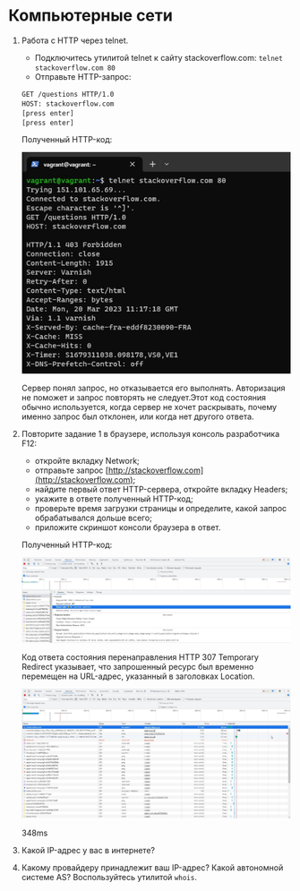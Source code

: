 # Компьютерные сети

1. Работа c HTTP через telnet.

    * Подключитесь утилитой telnet к сайту stackoverflow.com:
    `telnet stackoverflow.com 80`
    * Отправьте HTTP-запрос:
    ```bash
    GET /questions HTTP/1.0
    HOST: stackoverflow.com
    [press enter]
    [press enter]
    ```

    Полученный HTTP-код:

    ![code403](./img/code403.jpg)

    Сервер понял запрос, но отказывается его выполнять. Авторизация не поможет и запрос повторять не следует.Этот код состояния обычно используется, когда сервер не хочет раскрывать, почему именно запрос был отклонен, или когда нет другого ответа.

2. Повторите задание 1 в браузере, используя консоль разработчика F12:

    * откройте вкладку Network;
    * отправьте запрос [http://stackoverflow.com](http://stackoverflow.com);
    * найдите первый ответ HTTP-сервера, откройте вкладку Headers;
    * укажите в ответе полученный HTTP-код;
    * проверьте время загрузки страницы и определите, какой запрос обрабатывался дольше всего;
    * приложите скриншот консоли браузера в ответ.

    Полученный HTTP-код:

    ![stackoverflow](./img/stackoverflow.jpg)

    Код ответа состояния перенаправления HTTP 307 Temporary Redirect указывает, что запрошенный ресурс был временно перемещен на URL-адрес, указанный в заголовках Location.

    ![348ms](./img/348ms.jpg)

    348ms

3. Какой IP-адрес у вас в интернете?



4. Какому провайдеру принадлежит ваш IP-адрес? Какой автономной системе AS? Воспользуйтесь утилитой `whois`.

